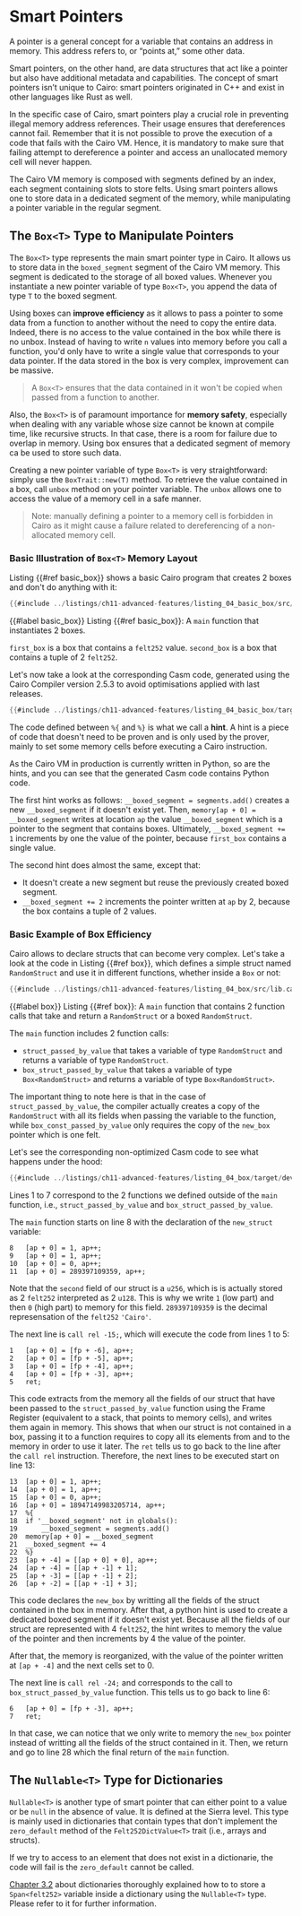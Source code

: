 # Smart Pointers

A pointer is a general concept for a variable that contains an address in memory. This address refers to, or “points at,” some other data.

Smart pointers, on the other hand, are data structures that act like a pointer but also have additional metadata and capabilities. The concept of smart pointers isn’t unique to Cairo: smart pointers originated in C++ and exist in other languages like Rust as well.

In the specific case of Cairo, smart pointers play a crucial role in preventing illegal memory address references. Their usage ensures that dereferences cannot fail. Remember that it is not possible to prove the execution of a code that fails with the Cairo VM. Hence, it is mandatory to make sure that failing attempt to dereference a pointer and access an unallocated memory cell will never happen.

The Cairo VM memory is composed with segments defined by an index, each segment containing slots to store felts. Using smart pointers allows one to store data in a dedicated segment of the memory, while manipulating a pointer variable in the regular segment.

## The `Box<T>` Type to Manipulate Pointers

The `Box<T>` type represents the main smart pointer type in Cairo. It allows us to store data in the `boxed_segment` segment of the Cairo VM memory. This segment is dedicated to the storage of all boxed values. Whenever you instantiate a new pointer variable of type `Box<T>`, you append the data of type `T` to the boxed segment.

Using boxes can **improve efficiency** as it allows to pass a pointer to some data from a function to another without the need to copy the entire data. Indeed, there is no access to the value contained in the box while there is no unbox. Instead of having to write `n` values into memory before you call a function, you'd only have to write a single value that corresponds to your data pointer. If the data stored in the box is very complex, improvement can be massive.

> A `Box<T>` ensures that the data contained in it won't be copied when passed from a function to another.

Also, the `Box<T>` is of paramount importance for **memory safety**, especially when dealing with any variable whose size cannot be known at compile time, like recursive structs. In that case, there is a room for failure due to overlap in memory. Using box ensures that a dedicated segment of memory ca be used to store such data. 

Creating a new pointer variable of type `Box<T>` is very straightforward: simply use the `BoxTrait::new(T)` method. To retrieve the value contained in a box, call `unbox` method on your pointer variable. The `unbox` allows one to access the value of a memory cell in a safe manner.

> Note: manually defining a pointer to a memory cell is forbidden in Cairo as it might cause a failure related to dereferencing of a non-allocated memory cell.

### Basic Illustration of `Box<T>` Memory Layout

 Listing {{#ref basic_box}} shows a basic Cairo program that creates 2 boxes and don't do anything with it:

 ```rust
{{#include ../listings/ch11-advanced-features/listing_04_basic_box/src/lib.cairo}}
```

{{#label basic_box}}
<span class="caption">Listing {{#ref basic_box}}: A `main` function that instantiates 2 boxes.</span>

`first_box` is a box that contains a `felt252` value. `second_box` is a box that contains a tuple of 2 `felt252`.

Let's now take a look at the corresponding Casm code, generated using the Cairo Compiler version 2.5.3 to avoid optimisations applied with last releases.

 ```rust
{{#include ../listings/ch11-advanced-features/listing_04_basic_box/target/dev/listing_04_basic_box.casm}}
```

The code defined between `%{` and `%}` is what we call a **hint**. A hint is a piece of code that doesn't need to be proven and is only used by the prover, mainly to set some memory cells before executing a Cairo instruction.

As the Cairo VM in production is currently written in Python, so are the hints, and you can see that the generated Casm code contains Python code.

The first hint works as follows: `__boxed_segment = segments.add()` creates a new `__boxed_segment` if it doesn't exist yet. Then, `memory[ap + 0] = __boxed_segment` writes at location `ap` the value `__boxed_segment` which is a pointer to the segment that contains boxes. Ultimately, `__boxed_segment += 1`  increments by one the value of the pointer, because `first_box`  contains a single value.

The second hint does almost the same, except that:
- It doesn't create a new segment but reuse the previously created boxed segment.
- `__boxed_segment += 2` increments the pointer written at `ap` by 2, because the box contains a tuple of 2 values.

### Basic Example of Box Efficiency

Cairo allows to declare structs that can become very complex. Let's take a look at the code in Listing {{#ref box}}, which defines a simple struct named `RandomStruct` and use it in different functions, whether inside a `Box` or not:

```rust
{{#include ../listings/ch11-advanced-features/listing_04_box/src/lib.cairo}}
```

{{#label box}}
<span class="caption">Listing {{#ref box}}: A `main` function that contains 2 function calls that take and return a `RandomStruct` or a boxed `RandomStruct`.</span>

The `main` function includes 2 function calls:
- `struct_passed_by_value` that takes a variable of type `RandomStruct` and returns a variable of type `RandomStruct`.
- `box_struct_passed_by_value` that takes a variable of type `Box<RandomStruct>` and returns a variable of type `Box<RandomStruct>`.

The important thing to note here is that in the case of `struct_passed_by_value`, the compiler actually creates a copy of the  `RandomStruct` with all its fields when passing the variable to the function, while `box_const_passed_by_value` only requires the copy of the `new_box` pointer which is one felt.

Let's see the corresponding non-optimized Casm code to see what happens under the hood:

```rust
{{#include ../listings/ch11-advanced-features/listing_04_box/target/dev/listing_04_box.casm}}
```

Lines 1 to 7 correspond to the 2 functions we defined outside of the `main` function, i.e., `struct_passed_by_value` and `box_struct_passed_by_value`.

The `main` function starts on line 8 with the declaration of the `new_struct` variable: 

```rust,noplayground
8   [ap + 0] = 1, ap++;
9   [ap + 0] = 1, ap++;
10  [ap + 0] = 0, ap++;
11  [ap + 0] = 289397109359, ap++;
```

Note that the `second` field of our struct is a `u256`, which is is actually stored as 2 `felt252` interpreted as 2 `u128`. This is why we write `1` (low part) and then `0` (high part) to memory for this field. `289397109359` is the decimal represensation of the `felt252` `'Cairo'`.


The next line is `call rel -15;`, which will execute the code from lines 1 to 5:

```rust,noplaygroubd
1   [ap + 0] = [fp + -6], ap++;
2   [ap + 0] = [fp + -5], ap++;
3   [ap + 0] = [fp + -4], ap++;
4   [ap + 0] = [fp + -3], ap++;
5   ret;
```

This code extracts from the memory all the fields of our struct that have been passed to the `struct_passed_by_value` function using the Frame Register (equivalent to a stack, that points to memory cells), and writes them again in memory. This shows that when our struct is not contained in a box, passing it to a function requires to copy all its elements from and to the memory in order to use it later. The `ret` tells us to go back to the line after the `call rel` instruction. Therefore, the next lines to be executed start on line 13:

```rust,noplayground
13  [ap + 0] = 1, ap++;
14  [ap + 0] = 1, ap++;
15  [ap + 0] = 0, ap++;
16  [ap + 0] = 18947149983205714, ap++;
17  %{
18  if '__boxed_segment' not in globals():
19      __boxed_segment = segments.add()
20  memory[ap + 0] = __boxed_segment
21  __boxed_segment += 4
22  %}
23  [ap + -4] = [[ap + 0] + 0], ap++;
24  [ap + -4] = [[ap + -1] + 1];
25  [ap + -3] = [[ap + -1] + 2];
26  [ap + -2] = [[ap + -1] + 3];
```

This code declares the `new_box` by writting all the fields of the struct contained in the box in memory. After that, a python hint is used to create a dedicated boxed segment if it doesn't exist yet. Because all the fields of our struct are represented with 4 `felt252`, the hint writes to memory the value of the pointer and then increments by 4 the value of the pointer.

After that, the memory is reorganized, with the value of the pointer written at `[ap + -4]`  and the next cells set to 0.

The next line is `call rel -24;` and corresponds to the call to `box_struct_passed_by_value`  function. This tells us to go back to line 6:

```rust,noplayground
6   [ap + 0] = [fp + -3], ap++;
7   ret;
```

In that case, we can notice that we only write to memory the `new_box` pointer instead of writting all the fields of the struct contained in it. Then, we return and go to line 28 which the final return of the `main` function.

## The `Nullable<T>` Type for Dictionaries

`Nullable<T>` is another type of smart pointer that can either point to a value or be `null` in the absence of value. It is defined at the Sierra level. This type is mainly used in dictionaries that contain types that don't implement the `zero_default` method of the `Felt252DictValue<T>` trait (i.e., arrays and structs).

If we try to access to an element that does not exist in a dictionarie, the code will fail is the `zero_default` cannot be called.

[Chapter 3.2](./ch03-02-dictionaries.md#dictionaries-of-types-not-supported-natively) about dictionaries thoroughly explained how to to store a `Span<felt252>` variable inside a dictionary using the `Nullable<T>` type. Please refer to it for further information.

